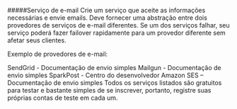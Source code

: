 #####Serviço de e-mail
Crie um serviço que aceite as informações necessárias e envie emails. Deve fornecer uma abstração entre dois provedores de serviços de e-mail diferentes. Se um dos serviços falhar, seu serviço poderá fazer failover rapidamente para um provedor diferente sem afetar seus clientes.

Exemplo de provedores de e-mail:

SendGrid - Documentação de envio simples
Mailgun - Documentação de envio simples
SparkPost - Centro do desenvolvedor
Amazon SES – Documentação de envio simples
Todos os serviços listados são gratuitos para testar e bastante simples de se inscrever, portanto, registre suas próprias contas de teste em cada um.

